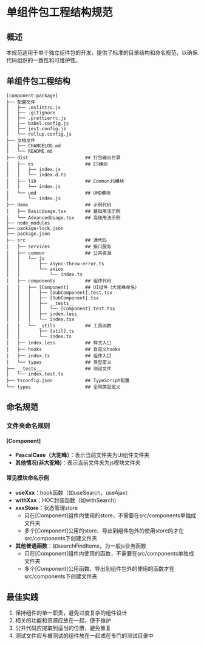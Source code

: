 # 单组件包工程结构规范

## 概述
本规范适用于单个独立组件包的开发，提供了标准的目录结构和命名规范，以确保代码组织的一致性和可维护性。

## 单组件包工程结构

```
[component-package]
├── 配置文件
│   ├── .eslintrc.js
│   ├── .gitignore
│   ├── .prettierrc.js
│   ├── babel.config.js
│   ├── jest.config.js
│   └── rollup.config.js
├── 文档文件
│   ├── CHANGELOG.md
│   └── README.md
├── dist                     ## 打包输出目录
│   ├── es                   ## ES模块
│   │   ├── index.js
│   │   └── index.d.ts
│   ├── lib                  ## CommonJS模块
│   │   └── index.js
│   └── umd                  ## UMD模块
│       └── index.js
├── demo                     ## 示例代码
│   ├── BasicUsage.tsx       ## 基础用法示例
│   └── AdvancedUsage.tsx    ## 高级用法示例
├── node_modules
├── package-lock.json
├── package.json
├── src                      ## 源代码
│   ├── services             ## 接口服务
│   ├── common               ## 公共资源
│   │   └── js
│   │       ├── async-throw-error.ts
│   │       └── axios
│   │           └── index.ts
│   ├── components           ## 组件代码
│   │   ├── [Component]      ## UI组件（大驼峰命名）
│   │   │   ├── [SubComponent].test.tsx
│   │   │   ├── [SubComponent].tsx
│   │   │   ├── __tests__
│   │   │   │   └── [Component].test.tsx
│   │   │   ├── index.less
│   │   │   └── index.tsx
│   │   └── _utils           ## 工具函数
│   │       ├── [util].ts
│   │       └── index.ts
│   ├── index.less           ## 样式入口
│   ├── hooks                ## 自定义hooks
│   ├── index.ts             ## 组件入口
│   └── types                ## 类型定义
├── __tests__                ## 测试文件
│   └── index.test.ts
├── tsconfig.json            ## TypeScript配置
└── types                    ## 全局类型定义
```

## 命名规范

### 文件夹命名规则

#### [Component] 
- **PascalCase（大驼峰）**：表示当前文件夹为UI组件文件夹
- **其他情况(非大驼峰)**：表示当前文件夹为js模块文件夹

#### 常见模块命名示例
- **useXxx**：hook函数（如useSearch，useAjax）
- **withXxx**：HOC封装函数（如withSearch）
- **xxxStore**：状态管理store
  - 只在[Component]组件内使用的store，不需要在src/components单独成文件夹
  - 多个[Component]公用的store、导出到组件包外的使用store的才在src/components下创建文件夹
- **其他普通函数**：如searchFindItems，为一般js业务函数
  - 只在[Component]组件内使用的函数，不需要在src/components单独成文件夹
  - 多个[Component]公用函数、导出到组件包外的使用的函数才在src/components下创建文件夹

## 最佳实践
1. 保持组件的单一职责，避免过度复杂的组件设计
2. 相关的功能和资源应放在一起，便于维护
3. 公共代码应提取到适当的位置，避免重复
4. 测试文件应与被测试的组件放在一起或在专门的测试目录中